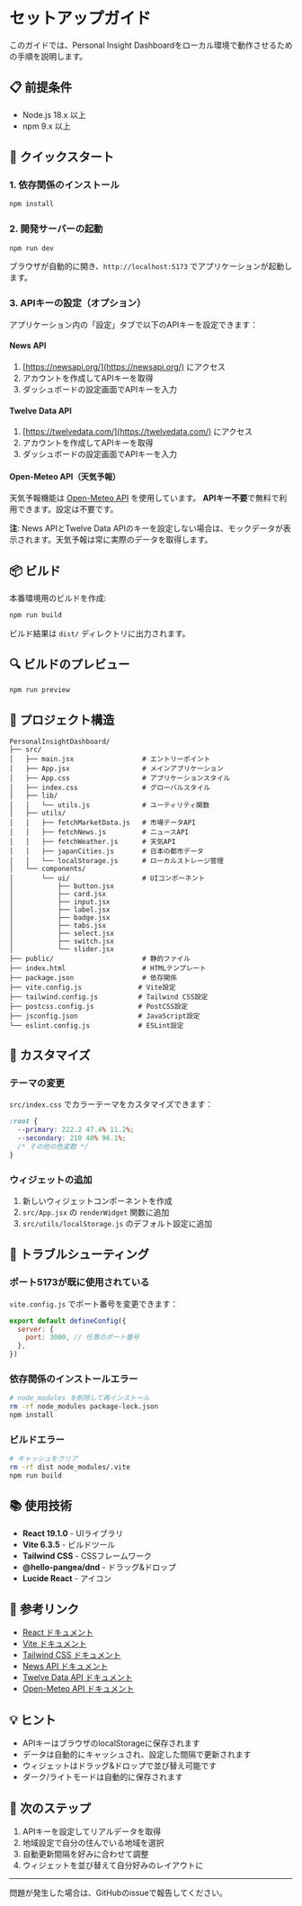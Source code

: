 # セットアップガイド

このガイドでは、Personal Insight Dashboardをローカル環境で動作させるための手順を説明します。

## 📋 前提条件

- Node.js 18.x 以上
- npm 9.x 以上

## 🚀 クイックスタート

### 1. 依存関係のインストール

```bash
npm install
```

### 2. 開発サーバーの起動

```bash
npm run dev
```

ブラウザが自動的に開き、`http://localhost:5173` でアプリケーションが起動します。

### 3. APIキーの設定（オプション）

アプリケーション内の「設定」タブで以下のAPIキーを設定できます：

#### News API
1. [https://newsapi.org/](https://newsapi.org/) にアクセス
2. アカウントを作成してAPIキーを取得
3. ダッシュボードの設定画面でAPIキーを入力

#### Twelve Data API
1. [https://twelvedata.com/](https://twelvedata.com/) にアクセス
2. アカウントを作成してAPIキーを取得
3. ダッシュボードの設定画面でAPIキーを入力

#### Open-Meteo API（天気予報）
天気予報機能は [Open-Meteo API](https://open-meteo.com/) を使用しています。
**APIキー不要**で無料で利用できます。設定は不要です。

**注**: News APIとTwelve Data APIのキーを設定しない場合は、モックデータが表示されます。天気予報は常に実際のデータを取得します。

## 📦 ビルド

本番環境用のビルドを作成:

```bash
npm run build
```

ビルド結果は `dist/` ディレクトリに出力されます。

## 🔍 ビルドのプレビュー

```bash
npm run preview
```

## 📁 プロジェクト構造

```
PersonalInsightDashboard/
├── src/
│   ├── main.jsx                 # エントリーポイント
│   ├── App.jsx                  # メインアプリケーション
│   ├── App.css                  # アプリケーションスタイル
│   ├── index.css                # グローバルスタイル
│   ├── lib/
│   │   └── utils.js             # ユーティリティ関数
│   ├── utils/
│   │   ├── fetchMarketData.js   # 市場データAPI
│   │   ├── fetchNews.js         # ニュースAPI
│   │   ├── fetchWeather.js      # 天気API
│   │   ├── japanCities.js       # 日本の都市データ
│   │   └── localStorage.js      # ローカルストレージ管理
│   └── components/
│       └── ui/                  # UIコンポーネント
│           ├── button.jsx
│           ├── card.jsx
│           ├── input.jsx
│           ├── label.jsx
│           ├── badge.jsx
│           ├── tabs.jsx
│           ├── select.jsx
│           ├── switch.jsx
│           └── slider.jsx
├── public/                      # 静的ファイル
├── index.html                   # HTMLテンプレート
├── package.json                 # 依存関係
├── vite.config.js              # Vite設定
├── tailwind.config.js          # Tailwind CSS設定
├── postcss.config.js           # PostCSS設定
├── jsconfig.json               # JavaScript設定
└── eslint.config.js            # ESLint設定
```

## 🎨 カスタマイズ

### テーマの変更

`src/index.css` でカラーテーマをカスタマイズできます：

```css
:root {
  --primary: 222.2 47.4% 11.2%;
  --secondary: 210 40% 96.1%;
  /* その他の色変数 */
}
```

### ウィジェットの追加

1. 新しいウィジェットコンポーネントを作成
2. `src/App.jsx` の `renderWidget` 関数に追加
3. `src/utils/localStorage.js` のデフォルト設定に追加

## 🐛 トラブルシューティング

### ポート5173が既に使用されている

`vite.config.js` でポート番号を変更できます：

```js
export default defineConfig({
  server: {
    port: 3000, // 任意のポート番号
  },
})
```

### 依存関係のインストールエラー

```bash
# node_modules を削除して再インストール
rm -rf node_modules package-lock.json
npm install
```

### ビルドエラー

```bash
# キャッシュをクリア
rm -rf dist node_modules/.vite
npm run build
```

## 📚 使用技術

- **React 19.1.0** - UIライブラリ
- **Vite 6.3.5** - ビルドツール
- **Tailwind CSS** - CSSフレームワーク
- **@hello-pangea/dnd** - ドラッグ&ドロップ
- **Lucide React** - アイコン

## 🔗 参考リンク

- [React ドキュメント](https://react.dev/)
- [Vite ドキュメント](https://vitejs.dev/)
- [Tailwind CSS ドキュメント](https://tailwindcss.com/)
- [News API ドキュメント](https://newsapi.org/docs)
- [Twelve Data API ドキュメント](https://twelvedata.com/docs)
- [Open-Meteo API ドキュメント](https://open-meteo.com/en/docs)

## 💡 ヒント

- APIキーはブラウザのlocalStorageに保存されます
- データは自動的にキャッシュされ、設定した間隔で更新されます
- ウィジェットはドラッグ&ドロップで並び替え可能です
- ダーク/ライトモードは自動的に保存されます

## 📝 次のステップ

1. APIキーを設定してリアルデータを取得
2. 地域設定で自分の住んでいる地域を選択
3. 自動更新間隔を好みに合わせて調整
4. ウィジェットを並び替えて自分好みのレイアウトに

---

問題が発生した場合は、GitHubのissueで報告してください。

